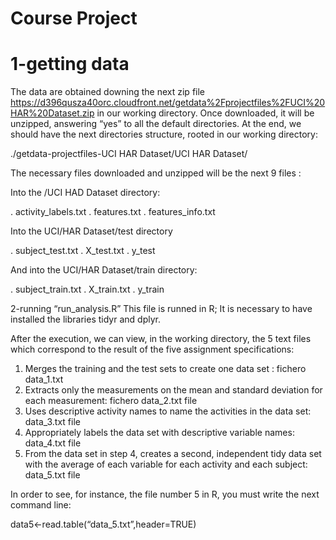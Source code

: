 Course Project
==============
# 1-getting data
The data are obtained downing the next zip file https://d396qusza40orc.cloudfront.net/getdata%2Fprojectfiles%2FUCI%20HAR%20Dataset.zip
in our working directory.
Once downloaded, it will be unzipped, answering “yes” to all the default directories. At the end, we should have the next directories structure, rooted in our working directory:

./getdata-projectfiles-UCI HAR Dataset/UCI HAR Dataset/

The necessary files downloaded and unzipped will be the next 9 files :

Into the /UCI HAD Dataset directory:

 . activity_labels.txt
 . features.txt
 . features_info.txt
  
Into the UCI/HAR Dataset/test directory

 . subject_test.txt
 . X_test.txt
 . y_test
  
And into the UCI/HAR Dataset/train directory:

 . subject_train.txt
 . X_train.txt
 . y_train
  
2-running “run_analysis.R”
This file is runned in R; It is necessary to have installed the libraries tidyr and dplyr.

After the execution, we can view, in the working directory, the 5 text files which correspond to the result of the five assignment specifications:

1.	Merges the training and the test sets to create one data set : fichero data_1.txt
2.	Extracts only the measurements on the mean and standard deviation for each measurement: fichero data_2.txt file
3.	Uses descriptive activity names to name the activities in the data set: data_3.txt file
4.	Appropriately labels the data set with descriptive variable names: data_4.txt file 
5.	From the data set in step 4, creates a second, independent tidy data set with the average of each variable for each activity and each subject: data_5.txt file
	
In order to see, for instance, the file number 5 in R, you must write the next command line:

data5<-read.table(“data_5.txt”,header=TRUE)






